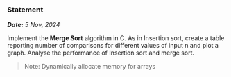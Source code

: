### Statement

_**Date:** 5 Nov, 2024_

Implement the **Merge Sort** algorithm in C. As in Insertion sort, create a table reporting number of comparisons for different values of input n and plot a graph.
Analyse the performance of Insertion sort and merge sort.

> Note: Dynamically allocate memory for arrays
